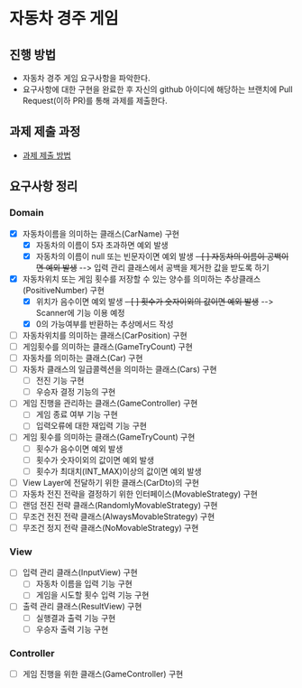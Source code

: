 # 자동차 경주 게임
## 진행 방법
* 자동차 경주 게임 요구사항을 파악한다.
* 요구사항에 대한 구현을 완료한 후 자신의 github 아이디에 해당하는 브랜치에 Pull Request(이하 PR)를 통해 과제를 제출한다.

## 과제 제출 과정
* [과제 제출 방법](https://github.com/next-step/nextstep-docs/tree/master/precourse)

## 요구사항 정리
### Domain
- [X] 자동차이름을 의미하는 클래스(CarName) 구현
  - [X] 자동차의 이름이 5자 초과하면 예외 발생
  - [X] 자동차의 이름이 null 또는 빈문자이면 예외 발생
  ~~- [ ] 자동차의 이름이 공백이면 예외 발생~~ --> 입력 관리 클래스에서 공백을 제거한 값을 받도록 하기
- [X] 자동차위치 또는 게임 횟수를 저장할 수 있는 양수를 의미하는 추상클래스(PositiveNumber) 구현
  - [X] 위치가 음수이면 예외 발생
  ~~- [ ] 횟수가 숫자이외의 값이면 예외 발생~~ --> Scanner에 기능 이용 예정
  - [X] 0의 가능여부를 반환하는 추상메서드 작성
- [ ] 자동차위치를 의미하는 클래스(CarPosition) 구현
- [ ] 게임횟수를 의미하는 클래스(GameTryCount) 구현
- [ ] 자동차를 의미하는 클래스(Car) 구현
- [ ] 자동차 클래스의 일급콜렉션을 의미하는 클래스(Cars) 구현
  - [ ] 전진 기능 구현
  - [ ] 우승자 결정 기능의 구현
- [ ] 게임 진행을 관리하는 클래스(GameController) 구현
  - [ ] 게임 종료 여부 기능 구현
  - [ ] 입력오류에 대한 재입력 기능 구현
- [ ] 게임 횟수를 의미하는 클래스(GameTryCount) 구현
  - [ ] 횟수가 음수이면 예외 발생
  - [ ] 횟수가 숫자이외의 값이면 예외 발생
  - [ ] 횟수가 최대치(INT_MAX)이상의 값이면 예외 발생
- [ ] View Layer에 전달하기 위한 클래스(CarDto)의 구현
- [ ] 자동차 전진 전략을 결정하기 위한 인터페이스(MovableStrategy) 구현
- [ ] 랜덤 전진 전략 클래스(RandomlyMovableStrategy) 구현
- [ ] 무조건 전진 전략 클래스(AlwaysMovableStrategy) 구현
- [ ] 무조건 정지 전략 클래스(NoMovableStrategy) 구현

### View
- [ ] 입력 관리 클래스(InputView) 구현
  - [ ] 자동차 이름을 입력 기능 구현
  - [ ] 게임을 시도할 횟수 입력 기능 구현
- [ ] 출력 관리 클래스(ResultView) 구현
  - [ ] 실행결과 출력 기능 구현
  - [ ] 우승자 출력 기능 구현

### Controller
- [ ] 게임 진행을 위한 클래스(GameController) 구현
